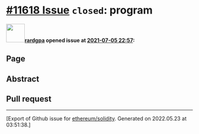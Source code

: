 # [\#11618 Issue](https://github.com/ethereum/solidity/issues/11618) `closed`: program

#### <img src="https://avatars.githubusercontent.com/u/86988900?v=4" width="50">[rardgpa](https://github.com/rardgpa) opened issue at [2021-07-05 22:57](https://github.com/ethereum/solidity/issues/11618):

## Page

<!--
Please link directly to the page which you think has a problem
-->

## Abstract

<!--
Please describe in detail what is wrong.
-->

## Pull request

<!--
Please link to your pull request which resolves this issue
-->




-------------------------------------------------------------------------------



[Export of Github issue for [ethereum/solidity](https://github.com/ethereum/solidity). Generated on 2022.05.23 at 03:51:38.]
